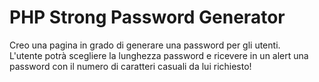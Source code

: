# PHP Strong Password Generator

Creo una pagina in grado di generare una password per gli utenti.<br>
L'utente potrà scegliere la lunghezza password e ricevere in un alert una password con il numero di caratteri casuali da lui richiesto!

